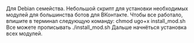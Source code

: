 Для Debian семейства.
Небольшой скрипт для установки необходимых модулей для большинства ботов для ВКонтакте.
Чтобы все работало, впишите в терминал следующую команду:
chmod ugo+x install_mod.sh
Все можете прописывать 
./install_mod.sh
Дальше начнёться установка всех модулей.
